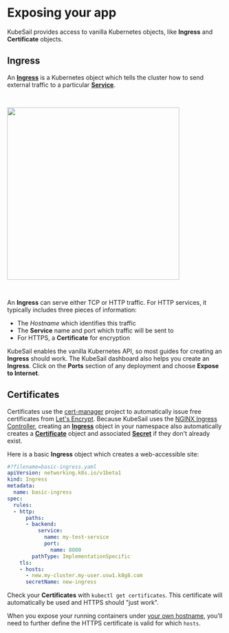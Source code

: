 # Exposing your app

KubeSail provides access to vanilla Kubernetes objects, like **Ingress** and **Certificate** objects.

## Ingress

An [**Ingress**](/definitions/#ingress) is a Kubernetes object which tells the cluster how to send external traffic to a particular [**Service**](/definitions/#service).

<img src="https://kubesail.com/blog-images/blog-tls-1.png" style="width: 400px; margin: 30px auto;" />

An **Ingress** can serve either TCP or HTTP traffic. For HTTP services, it typically includes three pieces of information:

- The _Hostname_ which identifies this traffic
- The **Service** name and port which traffic will be sent to
- For HTTPS, a **Certificate** for encryption

KubeSail enables the vanilla Kubernetes API, so most guides for creating an **Ingress** should work. The KubeSail dashboard also helps you create an **Ingress**. Click on the **Ports** section of any deployment and choose **Expose to Internet**.

## Certificates

Certificates use the [cert-manager](https://github.com/jetstack/cert-manager) project to automatically issue free certificates from [Let's Encrypt](https://letsencrypt.org/). Because KubeSail uses the [NGINX Ingress Controller](https://github.com/kubernetes/ingress-nginx), creating an [**Ingress**](/definitions/#ingress) object in your namespace also automatically creates a [**Certificate**](/definitions/#certificate) object and associated [**Secret**](/definitions/#secret) if they don't already exist.

Here is a basic **Ingress** object which creates a web-accessible site:

```yml
#?filename=basic-ingress.yaml
apiVersion: networking.k8s.io/v1beta1
kind: Ingress
metadata:
  name: basic-ingress
spec:
  rules:
  - http:
      paths:
      - backend:
          service:
            name: my-test-service
            port:
              name: 8080
        pathType: ImplementationSpecific
    tls:
    - hosts:
      - new.my-cluster.my-user.usw1.k8g8.com
      secretName: new-ingress
```

Check your **Certificates** with `kubectl get certificates`. This certificate will automatically be used and HTTPS should "just work".

When you expose your running containers under [your own hostname](./domains.md), you'll need to further define the HTTPS certificate is valid for which `hosts`.
